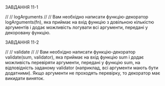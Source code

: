 ЗАВДАННЯ 11-1

// // logArguments
// // Вам необхідно написати функцію-декоратор logArguments(fn), яка приймає на вхід функцію з довільною кількістю аргументів і додає можливість логувати всі аргументи, передані у декоровану функцію.

ЗАВДАННЯ 11-2

// // validate
// // Вам необхідно написати функцію-декоратор validate(sum, validator), яка приймає на вхід функцію sum і додає можливість перевіряти аргументи, передані у функцію sum, на відповідність заданому validator (наприклад, всі аргументи мають бути додатними). Якщо аргументи не проходять перевірку, то декоратор має викидати виняток.
